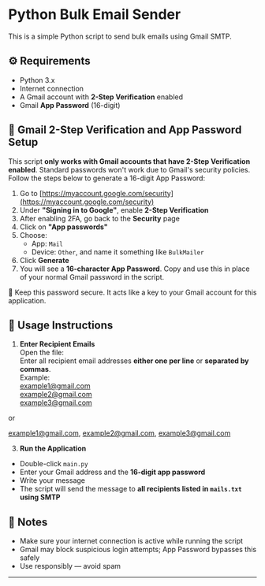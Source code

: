 # Python Bulk Email Sender

This is a simple Python script to send bulk emails using Gmail SMTP.

## ⚙️ Requirements

- Python 3.x
- Internet connection
- A Gmail account with **2-Step Verification** enabled
- Gmail **App Password** (16-digit)

## 🔐 Gmail 2-Step Verification and App Password Setup

This script **only works with Gmail accounts that have 2-Step Verification enabled**. Standard passwords won't work due to Gmail's security policies. Follow the steps below to generate a 16-digit App Password:

1. Go to [https://myaccount.google.com/security](https://myaccount.google.com/security)
2. Under **"Signing in to Google"**, enable **2-Step Verification**
3. After enabling 2FA, go back to the **Security** page
4. Click on **"App passwords"**
5. Choose:
   - App: `Mail`
   - Device: `Other`, and name it something like `BulkMailer`
6. Click **Generate**
7. You will see a **16-character App Password**. Copy and use this in place of your normal Gmail password in the script.

🔸 Keep this password secure. It acts like a key to your Gmail account for this application.

## 📁 Usage Instructions

1. **Enter Recipient Emails**  
   Open the file:  
Enter all recipient email addresses **either one per line** or **separated by commas**.  
Example:<br>
example1@gmail.com<br>
example2@gmail.com<br>
example3@gmail.com

or

example1@gmail.com, example2@gmail.com, example3@gmail.com

3. **Run the Application**  
- Double-click `main.py`  
- Enter your Gmail address and the **16-digit app password**
- Write your message
- The script will send the message to **all recipients listed in `mails.txt` using SMTP**

## 📨 Notes

- Make sure your internet connection is active while running the script
- Gmail may block suspicious login attempts; App Password bypasses this safely
- Use responsibly — avoid spam

---

